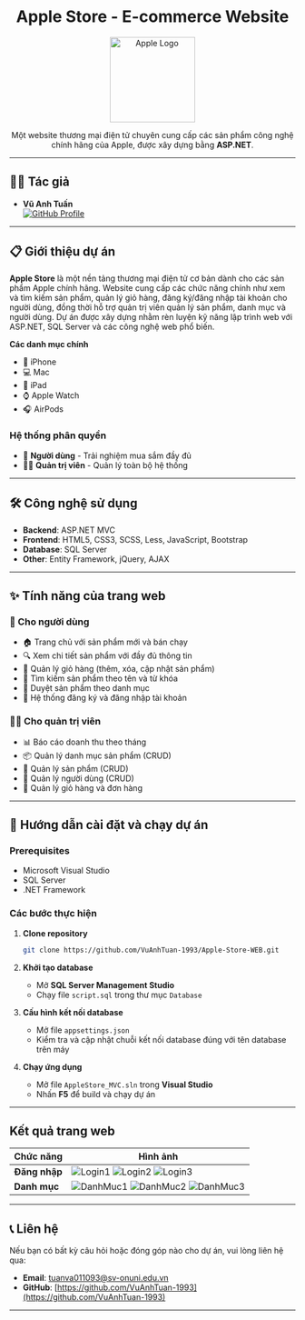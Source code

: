<h1 align="center">Apple Store - E-commerce Website</h1>

<p align="center">
  <img src="https://upload.wikimedia.org/wikipedia/commons/thumb/f/fa/Apple_logo_black.svg/1000px-Apple_logo_black.svg.png" alt="Apple Logo" width="150"/>
</p>

<p align="center">
  Một website thương mại điện tử chuyên cung cấp các sản phẩm công nghệ chính hãng của Apple,  
  được xây dựng bằng <b>ASP.NET</b>.
</p>

---

## 👨‍💻 Tác giả
- **Vũ Anh Tuấn**  
[![GitHub Profile](https://img.shields.io/badge/GitHub-Profile-blue?logo=github)](https://github.com/VuAnhTuan-1993)


---


## 📋 Giới thiệu dự án
**Apple Store** là một nền tảng thương mại điện tử cơ bản dành cho các sản phẩm Apple chính hãng. Website cung cấp các chức năng chính như xem và tìm kiếm sản phẩm, quản lý giỏ hàng, đăng ký/đăng nhập tài khoản cho người dùng, đồng thời hỗ trợ quản trị viên quản lý sản phẩm, danh mục và người dùng. Dự án được xây dựng nhằm rèn luyện kỹ năng lập trình web với ASP.NET, SQL Server và các công nghệ web phổ biến.

**Các danh mục chính**
- 📱 iPhone  
- 💻 Mac  
- 📘 iPad  
- ⌚️ Apple Watch  
- 🎧 AirPods

### Hệ thống phân quyền
- 👤 **Người dùng** - Trải nghiệm mua sắm đầy đủ  
- 👨‍💼 **Quản trị viên** - Quản lý toàn bộ hệ thống  

---

## 🛠 Công nghệ sử dụng
- **Backend**: ASP.NET MVC
- **Frontend**: HTML5, CSS3, SCSS, Less, JavaScript, Bootstrap  
- **Database**: SQL Server  
- **Other**: Entity Framework, jQuery, AJAX
  
---

## ✨ Tính năng của trang web

### 👤 Cho người dùng
- 🏠 Trang chủ với sản phẩm mới và bán chạy  
- 🔍 Xem chi tiết sản phẩm với đầy đủ thông tin  
- 🛒 Quản lý giỏ hàng (thêm, xóa, cập nhật sản phẩm)  
- 🔎 Tìm kiếm sản phẩm theo tên và từ khóa  
- 📂 Duyệt sản phẩm theo danh mục  
- 👥 Hệ thống đăng ký và đăng nhập tài khoản  

### 👨‍💼 Cho quản trị viên
- 📊 Báo cáo doanh thu theo tháng  
- 📦 Quản lý danh mục sản phẩm (CRUD)  
- 📱 Quản lý sản phẩm (CRUD)  
- 👥 Quản lý người dùng (CRUD)  
- 🛒 Quản lý giỏ hàng và đơn hàng  

---

## 🚀 Hướng dẫn cài đặt và chạy dự án

### Prerequisites
- Microsoft Visual Studio
- SQL Server
- .NET Framework

### Các bước thực hiện

1. **Clone repository**
   ```bash
   git clone https://github.com/VuAnhTuan-1993/Apple-Store-WEB.git
   ```

2. **Khởi tạo database**
   - Mở **SQL Server Management Studio**
   - Chạy file `script.sql` trong thư mục `Database`

3. **Cấu hình kết nối database**
   - Mở file `appsettings.json`
   - Kiểm tra và cập nhật chuỗi kết nối database đúng với tên database trên máy

4. **Chạy ứng dụng**
   - Mở file `AppleStore_MVC.sln` trong **Visual Studio**
   - Nhấn **F5** để build và chạy dự án

---
## Kết quả trang web

| Chức năng    | Hình ảnh |
|--------------|----------|
| **Đăng nhập** | ![Login1](images/login1.png) ![Login2](images/login2.png) ![Login3](images/login3.png) |
| **Danh mục** | ![DanhMuc1](images/danhmuc1.png) ![DanhMuc2](images/danhmuc2.png) ![DanhMuc3](images/danhmuc3.png) |

---

## 📞 Liên hệ
Nếu bạn có bất kỳ câu hỏi hoặc đóng góp nào cho dự án, vui lòng liên hệ qua:  
- **Email**: tuanva011093@sv-onuni.edu.vn 
- **GitHub**: [https://github.com/VuAnhTuan-1993](https://github.com/VuAnhTuan-1993)  

---
